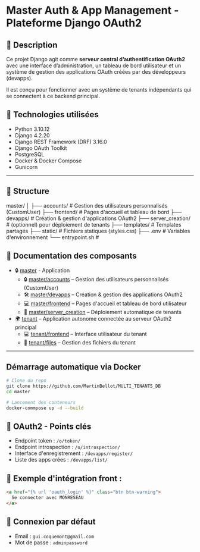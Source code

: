 # Master Auth & App Management - Plateforme Django OAuth2

## 📝 Description

Ce projet Django agit comme **serveur central d’authentification OAuth2** avec une interface d’administration, un tableau de bord utilisateur et un système de gestion des applications OAuth créées par des développeurs (devapps).

Il est conçu pour fonctionner avec un système de tenants indépendants qui se connectent à ce backend principal.


## 🔧 Technologies utilisées

- Python 3.10.12
- Django 4.2.20
- Django REST Framework (DRF) 3.16.0
- Django OAuth Toolkit
- PostgreSQL
- Docker & Docker Compose
- Gunicorn

---


## 📁 Structure
master/ │ ├── accounts/ # Gestion des utilisateurs personnalisés (CustomUser) ├── frontend/ # Pages d'accueil et tableau de bord ├── devapps/ # Création & gestion d'applications OAuth2 ├── server_creation/ # (optionnel) pour déploiement de tenants ├── templates/ # Templates partagés ├── static/ # Fichiers statiques (styles.css) ├── .env # Variables d'environnement └── entrypoint.sh #


## 📘 Documentation des composants

- 🔒 [master](https://github.com/MartinBellot/MULTI_TENANTS_DB/blob/readmes/master) - Application 
  - 🔒 [master/accounts](https://github.com/MartinBellot/MULTI_TENANTS_DB/blob/readmes/master/accounts) – Gestion des utilisateurs personnalisés (CustomUser)
  - 🛠️ [master/devapps](https://github.com/MartinBellot/MULTI_TENANTS_DB/blob/readmes/master/devapps) – Création & gestion des applications OAuth2
  - 💻 [master/frontend](https://github.com/MartinBellot/MULTI_TENANTS_DB/blob/readmes/master/frontend) – Pages d'accueil et tableau de bord utilisateur
  - 🚀 [master/server_creation](https://github.com/MartinBellot/MULTI_TENANTS_DB/blob/readmes/master/server_creation) – Déploiement automatique de tenants
- 🌍 [tenant](https://github.com/MartinBellot/MULTI_TENANTS_DB/blob/readmes/tenant) – Application autonome connectée au serveur OAuth2 principal
  - 💻 [tenant/frontend](https://github.com/MartinBellot/MULTI_TENANTS_DB/blob/readmes/tenant/frontend) – Interface utilisateur du tenant
  - 📁 [tenant/files](https://github.com/MartinBellot/MULTI_TENANTS_DB/blob/readmes/tenant/files) – Gestion des fichiers du tenant

---

## Démarrage automatique via Docker
```bash
# Clone du repo
git clone https://github.com/MartinBellot/MULTI_TENANTS_DB
cd master

# Lancement des conteneurs
docker-commpose up -d --build
```

## 🔐 OAuth2 - Points clés

- Endpoint token : `/o/token/`
- Endpoint introspection : `/o/introspection/`
- Interface d'enregistrement : `/devapps/register/`
- Liste des apps crées : `/devapps/list/`


## 🧪 Exemple d'intégration front :
```html
<a href="{% url 'oauth_login' %}" class="btn btn-warning">
  Se connecter avec MONRESEAU
</a>
``` 

## 🧑 Connexion par défaut

- Email : `gui.coquemont@gmail.com`
- Mot de passe : `adminpassword`

